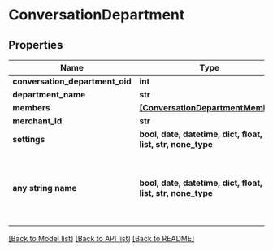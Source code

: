 # ConversationDepartment


## Properties
Name | Type | Description | Notes
------------ | ------------- | ------------- | -------------
**conversation_department_oid** | **int** |  | [optional] 
**department_name** | **str** |  | [optional] 
**members** | [**[ConversationDepartmentMember]**](ConversationDepartmentMember.md) |  | [optional] 
**merchant_id** | **str** |  | [optional] 
**settings** | **bool, date, datetime, dict, float, int, list, str, none_type** |  | [optional] 
**any string name** | **bool, date, datetime, dict, float, int, list, str, none_type** | any string name can be used but the value must be the correct type | [optional]

[[Back to Model list]](../README.md#documentation-for-models) [[Back to API list]](../README.md#documentation-for-api-endpoints) [[Back to README]](../README.md)


